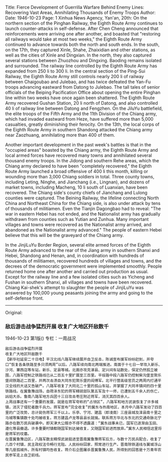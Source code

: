 Title: Fierce Development of Guerrilla Warfare Behind Enemy Lines: Recovering Vast Areas, Annihilating Thousands of Enemy Troops
Author:
Date: 1946-10-23
Page: 1
Xinhua News Agency, Yan'an, 20th: On the northern section of the Pinghan Railway, the Eighth Route Army continues to launch counter-attacks in self-defense. After Chen Cheng announced that reinforcements were arriving one after another, and boasted that "restoring all railways would take at most two weeks," the Eighth Route Army continued to advance towards both the north and south ends. In the south, on the 17th, they captured Xinle, Shahe, Zhaixidian and other stations, as well as the cities of Xinle and Dingxian. In the north, they also captured several stations between Zhuozhou and Dingxing. Baoding remains isolated and surrounded. The railway line controlled by the Eighth Route Army has expanded from 250 li to 300 li. In the central section of the Ping-Sui Railway, the Eighth Route Army still controls nearly 200 li of railway between Chaigoubao and Julebao, and has twice defeated the Yan-Fu troops advancing eastward from Datong to Julebao. The tall tales of senior officials of the Beiping Pacification Office about opening the entire Pinghan line within two weeks have once again been shattered. The Eighth Route Army recovered Gushan Station, 20 li north of Datong, and also controlled 40 li of railway line between Datong and Fengzhen. On the JiluYu battlefield, the elite troops of the Fifth Army and the 11th Division of the Chiang army, which had invaded eastward from Heze, have suffered more than 5,000 casualties, greatly diminishing their ferocity. On the 13th, the local corps of the Eighth Route Army in southern Shandong attacked the Chiang army near Zaozhuang, annihilating more than 400 of them.

Another important development in the past week's battles is that in the "occupied areas" boasted by the Chiang army, the Eighth Route Army and local armed forces have recovered many towns and annihilated several thousand enemy troops. In the Jidong and southern Rehe areas, which the Chiang army declared to have been "completely recovered," the Eighth Route Army launched a broad offensive of 400 li this month, killing or wounding more than 3,000 Chiang soldiers in total. Three county towns, including Leting, Ninghe, and Jianchang (i.e., Lingnan), and dozens of market towns, including Macheng, 10 li south of Luanxian, have been recovered. The Chiang side's county chiefs of Jianchang and Lulong counties were captured. The Beining Railway, the lifeline connecting North China and Northeast China for the Chiang side, is also under attack by tens of thousands of militiamen. Even the Tianjin Dagongbao had to reveal: "The war in eastern Hebei has not ended, and the Nationalist army has gradually withdrawn from counties such as Yutian and Zunhua. Many important villages and towns were recovered as the Nationalist army arrived, and abandoned as the Nationalist army advanced." The people of eastern Hebei believe that this will be the graveyard of the Chiang army.

In the JinjiLuYu Border Region, several elite armed forces of the Eighth Route Army advanced to the rear of the Jiang army in southern Shanxi and Hebei, Shandong and Henan, and, in coordination with hundreds of thousands of militiamen, recovered hundreds of villages and towns, and the decrees of the democratic government were implemented smoothly. People returned home one after another and carried out production as usual. Except for the railway line and a few isolated cities such as Yicheng and Fushan in southern Shanxi, all villages and towns have been recovered. Chiang Kai-shek's attempt to slaughter the people of JinjiLuYu was answered by 100,000 young peasants joining the army and going to the self-defense front.



<hr /> 

Original: 


### 敌后游击战争猛烈开展  收复广大地区歼敌数千

1946-10-23
第1版()
专栏：一周战况

    敌后游击战争猛烈开展
    收复广大地区歼敌数千
    【新华社延安二十日电】平汉北线八路军继续展开自卫反击，陈诚宣布援军纷纷赶到，并夸口“恢复各条铁路至多只须两周”以后。八路军续向南北两端推进。南面于十七日一举攻入新乐、沙河、寨西店等车站，新乐、定县等城。北面亦攻克涿县、定兴间车站数处，保定仍然孤立被围，八路军控制之铁路线已从二百五十里扩展至三百里。平绥路中段八路军仍控制柴沟堡至聚乐堡间铁路近二百里，并两次击溃自大同东犯聚乐堡的阎傅军。北平行营高级官员之两周内打通平汉全线的大话又告破产。八路军收复了大同北二十里的孤山车站，并掌握了大同丰镇间的四十里铁路线。在冀鲁豫战场，自荷泽东犯的蒋军精锐部队第五军及十一师，已遭到五千余人的伤亡，凶焰大杀。鲁南八路军地方兵团十三日攻击枣庄附近蒋军，消灭其四百余人。
    上周战事还有一个重要的发展，就是在蒋军夸称的“占领区”，八路军和地方武装恢复了许多城镇，消灭了侵犯者数千兵力。蒋军宣布“完全收复”的冀东与热南地区，本月中八路军发动了四百里的广泛攻势，总计毙伤蒋军三千以上。乐亭、宁河、建昌（即凌南）三座县城及滦县南十里之马城等集镇数十处均被收复。蒋方建昌卢龙等县县长就擒。联系蒋方华北与东北的交通命脉北宁路亦在数万民兵破袭中。即天津大公报亦不得不透露道：“冀东战事未已，国军已逐渐由玉田、遵化等县撤退。许多重要村镇都随国军到达被收复，又随国军前进而放弃。”冀东人民相信这里将是蒋军的坟墓。
    在晋冀鲁豫边区，八路军数支精悍武装挺进至晋南冀鲁豫蒋军后方，与数十万民兵配合，收复了几百个村镇，民主政权法令畅行无阻。人民纷纷回家，照常进行生产。晋南除铁道线与翼城浮山等几座孤城外，所有村镇均告收复。蒋介石企图屠杀晋冀鲁豫人民，所得到的回答是十万青年农民参军走上自卫前线。
